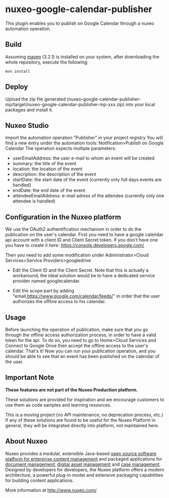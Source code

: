 # nuxeo-google-calendar-publisher
This plugin enables you to publish on Google Calendar through a nuxeo automation operation.

## Build

Assuming [maven](http://maven.apache.org/) (3.2.1) is installed on your system, after downloading the whole repository, execute the following:
```
mvn install
```

## Deploy

Upload the zip file generated (nuxeo-google-calendar-publisher-mp/target/nuxeo-google-calendar-publisher-mp-xxx.zip)
into your local packages and install it.

## Nuxeo Studio

Import the automation operation "Publisher" in your project registry
You will find a new entry under the automation tools:
Notification>Publish on Google Calendar
The operation expects multiple parameters:
- userEmailAddress: the user e-mail to whom an event will be created
- summary: the title of the event
- location: the location of the event
- description: the description of the event
- startDate: the start date of the event (currently only full days events are handled)
- endDate: the end date of the event
- attendeeEmailAddress: e-mail adress of the attendee (currently only one attendee is handled)

## Configuration in the Nuxeo platform

We use the OAuth2 authentification mechanism in order to do the publication on the user's calendar.
First you need to have a google calendar api account with a client ID and Client Secret token. 
If you don't have one you have to create it here: https://console.developers.google.com/

Then you need to add some modification under Administrator>Cloud Services>Service Providers>googledrive
- Edit the Client ID and the Client Secret. Note that this is actually a workaround, the ideal solution would be to have a dedicated service provider named googlecalendar.

- Edit the scope part by adding "email,https://www.google.com/calendar/feeds/" in order that the user authorizes the offline access to his calendar.
 
## Usage

Before launching the operation of publication, make sure that you go through the offline access authorization process, in order to have a valid token for the api. To do so, you need to go to Home>Cloud Services and Connect to Google Drive then accept the offline access to the user's calendar.
That's it! Now you can run your publication operation, and you should be able to see that an event has been published on the calendar of the user.

## Important Note

**These features are not part of the Nuxeo Production platform.**

These solutions are provided for inspiration and we encourage customers to use them as code samples and learning resources.

This is a moving project (no API maintenance, no deprecation process, etc.) If any of these solutions are found to be useful for the Nuxeo Platform in general, they will be integrated directly into platform, not maintained here.


## About Nuxeo

Nuxeo provides a modular, extensible Java-based [open source software platform for enterprise content management](http://www.nuxeo.com/en/products/ep) and packaged applications for [document management](http://www.nuxeo.com/en/products/document-management), [digital asset management](http://www.nuxeo.com/en/products/dam) and [case management](http://www.nuxeo.com/en/products/case-management). Designed by developers for developers, the Nuxeo platform offers a modern architecture, a powerful plug-in model and extensive packaging capabilities for building content applications.

More information at <http://www.nuxeo.com/>
